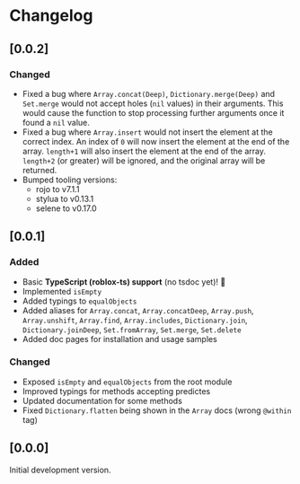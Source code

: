 # Changelog

## [0.0.2]

### Changed

- Fixed a bug where `Array.concat(Deep)`, `Dictionary.merge(Deep)` and `Set.merge` would not accept holes (`nil` values) in their arguments. This would cause the function to stop processing further arguments once it found a `nil` value.
- Fixed a bug where `Array.insert` would not insert the element at the correct index. An index of `0` will now insert the element at the end of the array. `length+1` will also insert the element at the end of the array. `length+2` (or greater) will be ignored, and the original array will be returned.
- Bumped tooling versions:
  - rojo to v7.1.1
  - stylua to v0.13.1
  - selene to v0.17.0

## [0.0.1]

### Added

- Basic **TypeScript (roblox-ts) support** (no tsdoc yet)! 🎉
- Implemented `isEmpty`
- Added typings to `equalObjects`
- Added aliases for `Array.concat`, `Array.concatDeep`, `Array.push`, `Array.unshift`, `Array.find`, `Array.includes`, `Dictionary.join`, `Dictionary.joinDeep`, `Set.fromArray`, `Set.merge`, `Set.delete`
- Added doc pages for installation and usage samples

### Changed

- Exposed `isEmpty` and `equalObjects` from the root module
- Improved typings for methods accepting predictes
- Updated documentation for some methods
- Fixed `Dictionary.flatten` being shown in the `Array` docs (wrong `@within` tag)

## [0.0.0]

Initial development version.
